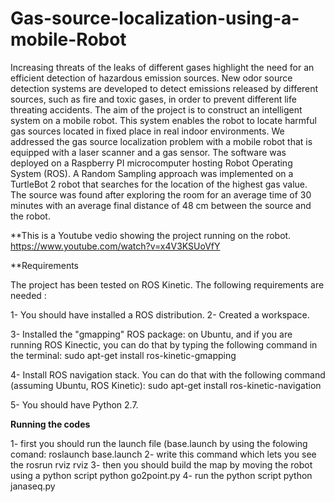 # Gas-source-localization-using-a-mobile-Robot

Increasing threats of the leaks of different gases highlight the need for an efficient detection of hazardous emission sources. New odor source detection systems are developed to detect emissions released by different sources, such as fire and toxic gases, in order to prevent different life threating accidents. The aim of the project is to construct an intelligent system on a mobile robot. This system enables the robot to locate harmful gas sources located in fixed place in real indoor environments. We addressed the gas source localization problem with a mobile robot that is equipped with a laser scanner and a gas sensor. The software was deployed on a Raspberry PI microcomputer hosting Robot Operating System (ROS). A Random Sampling approach was implemented on a TurtleBot 2 robot that searches for the location of the highest gas value. The source was found after exploring the room for an average time of 30 minutes with an average final distance of 48 cm between the source and the robot.

**This is a Youtube vedio showing the project running on the  robot.
https://www.youtube.com/watch?v=x4V3KSUoVfY


**Requirements

The project has been tested on ROS Kinetic. The following requirements are needed :

1- You should have installed a ROS distribution.
2- Created a workspace.

3- Installed the "gmapping" ROS package: on Ubuntu, and if you are running ROS Kinectic, you can do that by typing the following command in the terminal:
sudo apt-get install ros-kinetic-gmapping

4- Install ROS navigation stack. You can do that with the following command (assuming Ubuntu, ROS Kinetic):
 sudo apt-get install ros-kinetic-navigation

5- You should have Python 2.7.

**Running the codes**

1- first you should run the launch file (base.launch by using the folowing comand:
roslaunch base.launch
2- write this command which lets you see the
rosrun rviz rviz
3- then you should build the map by moving the robot using a python script
python go2point.py
4- run the python script
python janaseq.py
